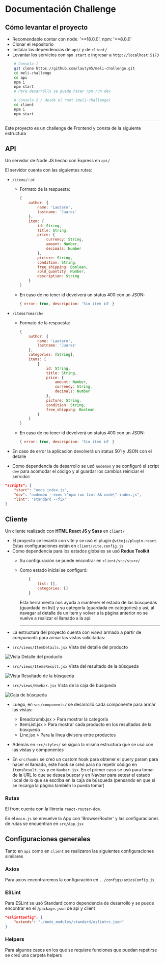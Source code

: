 # Documentación Challenge

## Cómo levantar el proyecto

* Recomendable contar con node: '>=18.0.0', npm: '>=8.0.0'
* Clonar el repositorio
* Instalar las dependencias de `api/` y de `client/`
* Levantar los servicios con `npm start` e ingresar a `http://localhost:5173`

```bash
    # Consola 1
    git clone https://github.com/lauty95/meli-challenge.git
    cd meli-challenge
    cd api
    npm i
    npm start
    # Para desarrollo se puede hacer npm run dev
```

```bash
    # Consola 2 / desde el root (meli-challenge)
    cd client
    npm i
    npm start
```

---


Este proyecto es un challenge de Frontend y consta de la siguiente estructura

## API

Un servidor de Node JS hecho con Express en `api/`

El servidor cuenta con las siguientes rutas:
- `/items/:id`
    * Formato de la respuesta:
        ```javascript
        {
            author: {
                name: 'Lautaro',
                lastname: 'Juarez'
            },
            item: {
                id: String,
                title: String,
                price: {
                    currency: String,
                    amount: Number,
                    decimals: Number
                },
                picture: String,
                condition: String,
                free_shipping: Boolean,
                sold_quantity: Number,
                description: String
            }
        }
        ```

    * En caso de no tener id devolverá un status 400 con un JSON:
        ```javascript
        { error: true, descripcion: 'Sin item id' }
        ```
- `/items?search=`
    * Formato de la respuesta:
        ```javascript
        {
            author: {
                name: 'Lautaro',
                lastname: 'Juarez'
            },
            categories: [String],
            items: [
                {
                    id: String,
                    title: String,
                    price: {
                        amount: Number,
                        currency: String,
                        decimals: Number
                    },
                    picture: String,
                    condition: String,
                    free_shipping: Boolean
                }
            ]
        }
        ```

    * En caso de no tener id devolverá un status 400 con un JSON:
        ```javascript
        { error: true, descripcion: 'Sin item id' }
        ```
- En caso de error la aplicación devolverá un status 501 y JSON con el detalle

- Como dependencia de desarrollo se usó `nodemon` y se configuró el script `dev` para acomodar el código y al guardar los cambios reiniciar el servidor:

```JSON
"scripts": {
    "start": "node index.js",
    "dev": "nodemon --exec \"npm run lint && node\" index.js",
    "lint": "standard --fix"
}
```

## Cliente

Un cliente realizado con <b>HTML React JS y Sass</b> en `client/`

- El proyecto se levantó con vite y se usó el plugin `@vitejs/plugin-react`. Estas configuraciones están en `client/vite.config.js`
- Como dependencia para los estados globales se usó <b>Redux Toolkit</b>
    * Su configuración se puede encontrar en `client/src/store/`
    * Como estado inicial se configuró:
        ```javascript
            {
                list: [],
                categories: []
            }
        ```

        Esta herramienta nos ayuda a mantener el estado de las búsquedas (guardada en list) y su categoría (guardada en categories) y así, al navegar al detalle de un item y volver a la página anterior no se vuelve a realizar el llamado a la api

        ----
- La estructura del proyecto cuenta con *views* armado a partir de *components* para armar las vistas solicitadas:

 * `src/views/ItemDetails.jsx` Vista del detalle del producto

![Vista Detalle del producto](docs/image.png)


  * `src/views/ItemsResult.jsx` Vista del resultado de la búsqueda
  
![Vista Resultado de la búsqueda](docs/image-1.png)

  * `src/views/Navbar.jsx` Vista de la caja de búsqueda

![Caja de búsqueda](docs/image-2.png) 

- Luego, en `src/components/` se desarrolló cada componente para armar las vistas:
    * Breadcrumb.jsx > Para mostrar la categoría
    * ItemList.jsx > Para mostrar cada producto en los resultados de la búsqueda
    * Line.jsx > Para la línea divisora entre productos

- Además en `src/styles/` se siguió la misma estructura que se usó con las vistas y componentes

- En `src/hooks` se creó un custom hook para obtener el query param para hacer el llamado, este hook se creó para no repetir código en `ItemsResult.jsx` y en `Navbar.jsx`. En el primer caso se usó para tomar de la URL lo que se desea buscar y en Navbar para setear el estado local de lo que se escriba en la caja de búsqueda (pensando en que si se recarga la página también lo pueda tomar)

### Rutas

El front cuenta con la libreria `react-router-dom`.

En el `main.js` se envuelve la App con 'BrowserRouter' y las configuraciones de rutas se encuentran en `src/App.jsx`

## Configuraciones generales

Tanto en `api` como en `client` se realizaron las siguientes configuraciones similares

### Axios
Para axios encontraremos la configuración en `../configs/axiosConfig.js`.

### ESLint
Para ESLint se usó Standard como dependencia de desarrollo y se puede encontrar en el `/package.json` de api y client

```JSON
"eslintConfig": {
    "extends": "./node_modules/standard/eslintrc.json"
}
```

### Helpers
Para algunos casos en los que se requiere funciones que puedan repetirse se creó una carpeta helpers

